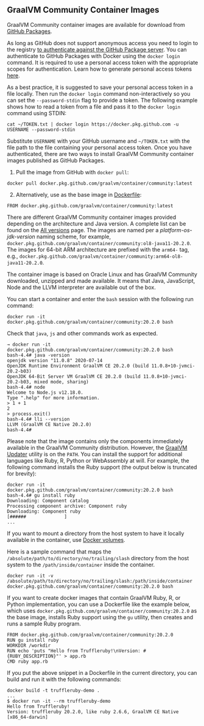 ## GraalVM Community Container Images

GraalVM Community container images are available for download from [GitHub Packages](https://github.com/graalvm/container/packages/237037).

As long as GitHub does not support anonymous access you need to login to the registry [to authenticate against the GitHub Package server](https://help.github.com/en/packages/using-github-packages-with-your-projects-ecosystem/configuring-docker-for-use-with-github-packages).
You can authenticate to GitHub Packages with Docker using the `docker login`
command. It is required to use a personal access token with the appropriate
scopes for authentication. Learn how to generate personal access tokens [here](https://help.github.com/en/github/authenticating-to-github/creating-a-personal-access-token-for-the-command-line).

As a best practice, it is suggested to save your
personal access token in a file locally. Then run the `docker
login` command non-interactively so you can set the `--password-stdin` flag to
provide a token. The following example shows how to read a token from a file and
pass it to the `docker login` command using STDIN:
```
cat ~/TOKEN.txt | docker login https://docker.pkg.github.com -u USERNAME --password-stdin
```
Substitute `USERNAME` with your GitHub username and `~/TOKEN.txt` with the file
path to the file containing your personal access token. Once you have
authenticated, there are two ways to install GraalVM Community container images
published as GitHub Packages.

1. Pull the image from GitHub with `docker pull`:
```
docker pull docker.pkg.github.com/graalvm/container/community:latest
```
2. Alternatively, use as the base image in [Dockerfile](https://docs.docker.com/engine/reference/builder/):
```
FROM docker.pkg.github.com/graalvm/container/community:latest
```

There are different GraalVM Community container images provided depending on the
architecture and Java version. A complete list can be found on the [All versions](https://github.com/graalvm/container/packages/237037/versions) page. The images are named per a _platform-os-jdk-version_ naming scheme, for example,
`docker.pkg.github.com/graalvm/container/community:ol8-java11-20.2.0`. The
images for 64-bit ARM architecture are prefixed with the `arm64-` tag, e.g.,
`docker.pkg.github.com/graalvm/container/community:arm64-ol8-java11-20.2.0`.

The container image is based on Oracle Linux and has GraalVM Community
downloaded, unzipped and made available. It means that Java, JavaScript, Node
and the LLVM interpreter are available out of the box.

You can start a container and enter the `bash` session with the following run command:
```
docker run -it docker.pkg.github.com/graalvm/container/community:20.2.0 bash
```
Check that `java`, `js` and other commands work as expected.
```
→ docker run -it docker.pkg.github.com/graalvm/container/community:20.2.0 bash
bash-4.4# java -version
openjdk version "11.0.8" 2020-07-14
OpenJDK Runtime Environment GraalVM CE 20.2.0 (build 11.0.8+10-jvmci-20.2-b03)
OpenJDK 64-Bit Server VM GraalVM CE 20.2.0 (build 11.0.8+10-jvmci-20.2-b03, mixed mode, sharing)
bash-4.4# node
Welcome to Node.js v12.18.0.
Type ".help" for more information.
> 1 + 1
2
> process.exit()
bash-4.4# lli --version
LLVM (GraalVM CE Native 20.2.0)
bash-4.4#
```

Please note that the image contains only the components immediately available in the GraalVM Community distribution.
However, the [GraalVM Updater](/reference-manual/graalvm-updater/) utility is on the `PATH`.
You can install the support for additional languages like Ruby, R, Python or WebAssembly at will.
For example, the following command installs the Ruby support (the output below is truncated for brevity):

```
docker run -it docker.pkg.github.com/graalvm/container/community:20.2.0 bash
bash-4.4# gu install ruby
Downloading: Component catalog
Processing component archive: Component ruby
Downloading: Component ruby
[######              ]
...
```

If you want to mount a directory from the host system to have it locally available in the container,
use [Docker volumes](https://docs.docker.com/storage/volumes/#choose-the--v-or---mount-flag).

Here is a sample command that maps the `/absolute/path/to/directory/no/trailing/slash` directory from the host system to the `/path/inside/container` inside the container.

```
docker run -it -v /absolute/path/to/directory/no/trailing/slash:/path/inside/container docker.pkg.github.com/graalvm/container/community:20.2.0 bash
```

If you want to create docker images that contain GraalVM Ruby, R, or Python implementation, you can use a Dockerfile like the example below, which uses `docker.pkg.github.com/graalvm/container/community:20.2.0` as the base image, installs Ruby support using the `gu` utility, then creates and runs a sample Ruby program.

```
FROM docker.pkg.github.com/graalvm/container/community:20.2.0
RUN gu install ruby
WORKDIR /workdir
RUN echo 'puts "Hello from Truffleruby!\nVersion: #{RUBY_DESCRIPTION}"' > app.rb
CMD ruby app.rb
```

If you put the above snippet in a Dockerfile in the current directory,
you can build and run it with the following commands:

```
docker build -t truffleruby-demo .
...
$ docker run -it --rm truffleruby-demo
Hello from Truffleruby!
Version: truffleruby 20.2.0, like ruby 2.6.6, GraalVM CE Native [x86_64-darwin]
```
